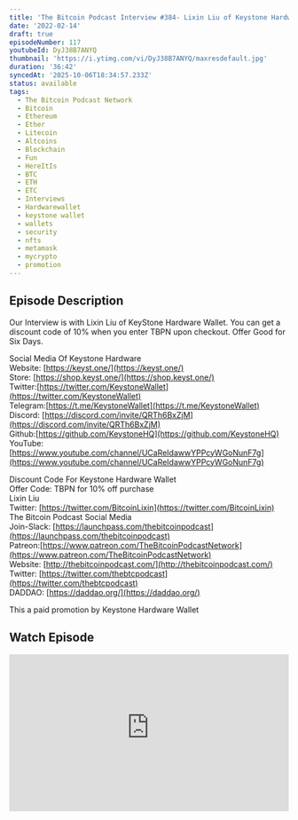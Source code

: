 ```yaml
---
title: 'The Bitcoin Podcast Interview #384- Lixin Liu of Keystone Hardware Wallet'
date: '2022-02-14'
draft: true
episodeNumber: 117
youtubeId: DyJ38B7ANYQ
thumbnail: 'https://i.ytimg.com/vi/DyJ38B7ANYQ/maxresdefault.jpg'
duration: '36:42'
syncedAt: '2025-10-06T18:34:57.233Z'
status: available
tags:
  - The Bitcoin Podcast Network
  - Bitcoin
  - Ethereum
  - Ether
  - Litecoin
  - Altcoins
  - Blockchain
  - Fun
  - HereItIs
  - BTC
  - ETH
  - ETC
  - Interviews
  - Hardwarewallet
  - keystone wallet
  - wallets
  - security
  - nfts
  - metamask
  - mycrypto
  - promotion
---
```

## Episode Description

Our Interview is with Lixin Liu of KeyStone Hardware Wallet. You can get a discount code of 10% when you enter TBPN upon checkout. Offer Good for Six Days.  
  
   
Social Media Of Keystone Hardware  
Website: [https://keyst.one/](https://keyst.one/)  
Store: [https://shop.keyst.one/](https://shop.keyst.one/)  
Twitter:[https://twitter.com/KeystoneWallet](https://twitter.com/KeystoneWallet)  
Telegram:[https://t.me/KeystoneWallet](https://t.me/KeystoneWallet)  
Discord: [https://discord.com/invite/QRTh6BxZjM](https://discord.com/invite/QRTh6BxZjM)  
Github:[https://github.com/KeystoneHQ](https://github.com/KeystoneHQ)  
YouTube: [https://www.youtube.com/channel/UCaReIdawwYPPcyWGoNunF7g](https://www.youtube.com/channel/UCaReIdawwYPPcyWGoNunF7g)  
  
Discount Code For Keystone Hardware Wallet  
Offer Code: TBPN for 10% off purchase   
Lixin Liu   
Twitter: [https://twitter.com/BitcoinLixin](https://twitter.com/BitcoinLixin)  
The Bitcoin Podcast Social Media  
Join-Slack: [https://launchpass.com/thebitcoinpodcast](https://launchpass.com/thebitcoinpodcast)  
Patreon:[https://www.patreon.com/TheBitcoinPodcastNetwork](https://www.patreon.com/TheBitcoinPodcastNetwork)  
Website: [http://thebitcoinpodcast.com/](http://thebitcoinpodcast.com/)  
Twitter: [https://twitter.com/thebtcpodcast](https://twitter.com/thebtcpodcast)  
DADDAO: [https://daddao.org/](https://daddao.org/)  
  
This a paid promotion by Keystone Hardware Wallet

## Watch Episode

<div style="position: relative; padding-bottom: 56.25%; height: 0; overflow: hidden;">
  <iframe
    src="https://www.youtube-nocookie.com/embed/DyJ38B7ANYQ"
    style="position: absolute; top: 0; left: 0; width: 100%; height: 100%;"
    frameborder="0"
    allow="accelerometer; autoplay; clipboard-write; encrypted-media; gyroscope; picture-in-picture"
    allowfullscreen
  ></iframe>
</div>

